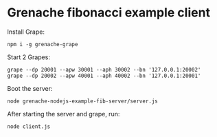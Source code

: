 # Grenache fibonacci example client

Install Grape:

```
npm i -g grenache-grape
```

Start 2 Grapes:

```
grape --dp 20001 --apw 30001 --aph 30002 --bn '127.0.0.1:20002'
grape --dp 20002 --apw 40001 --aph 40002 --bn '127.0.0.1:20001'
```

Boot the server:

```
node grenache-nodejs-example-fib-server/server.js
```


After starting the server and grape, run:

```
node client.js
```
